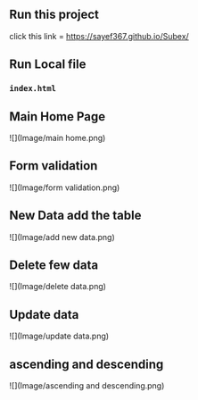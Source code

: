 ## Run this project
click this link = https://sayef367.github.io/Subex/

## Run Local file

### `index.html`

## Main Home Page
![](Image/main home.png)
## Form validation 
![](Image/form validation.png)
## New Data add the table
![](Image/add new data.png)
## Delete few data
![](Image/delete data.png)
## Update data
![](Image/update data.png)
## ascending and descending
![](Image/ascending and descending.png)